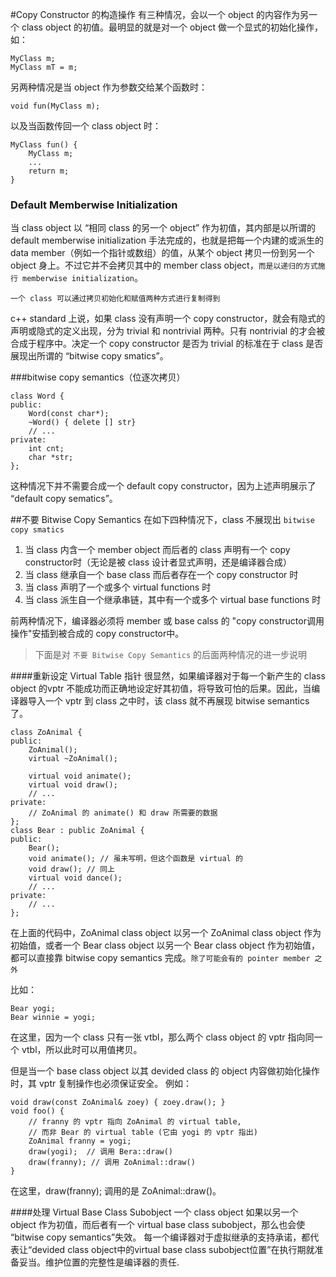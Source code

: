 #Copy Constructor 的构造操作
有三种情况，会以一个 object 的内容作为另一个 class object 的初值。最明显的就是对一个 object 做一个显式的初始化操作，如：
	
	MyClass m;
	MyClass mT = m;
	
另两种情况是当 object 作为参数交给某个函数时：

	void fun(MyClass m);
	
以及当函数传回一个 class object 时：
	
	MyClass fun() {
		MyClass m;
		...
		return m;
	}
	

### Default Memberwise Initialization
当 class object 以 “相同 class 的另一个 object” 作为初值，其内部是以所谓的 default memberwise initialization 手法完成的，也就是把每一个内建的或派生的 data member（例如一个指针或数组）的值，从某个 object 拷贝一份到另一个 object 身上。不过它并不会拷贝其中的 member class object，`而是以递归的方式施行 memberwise initialization`。

`一个 class 可以通过拷贝初始化和赋值两种方式进行复制得到`

c++ standard 上说，如果 class 没有声明一个 copy constructor，就会有隐式的声明或隐式的定义出现，分为 trivial 和 nontrivial 两种。只有 nontrivial 的才会被合成于程序中。决定一个 copy constructor 是否为 trivial 的标准在于 class 是否展现出所谓的 “bitwise copy smatics”。

###bitwise copy semantics（位逐次拷贝）

	class Word {
	public:
		Word(const char*);
		~Word() { delete [] str}
		// ...
	private:
		int cnt;
		char *str;
	};

这种情况下并不需要合成一个 default copy constructor，因为上述声明展示了 “default copy sematics”。

##不要 Bitwise Copy Semantics
在如下四种情况下，class 不展现出 `bitwise copy smatics`

1.	当 class 内含一个 member object 而后者的 class 声明有一个 copy constructor时（无论是被 class 设计者显式声明，还是编译器合成）
2.	当 class 继承自一个 base class 而后者存在一个 copy constructor 时
3.	当 class 声明了一个或多个 virtual functions 时
4.	当 class 派生自一个继承串链，其中有一个或多个 virtual base functions 时

前两种情况下，编译器必须将 member 或 base calss 的 "copy constructor调用操作"安插到被合成的 copy constructor中。

> 下面是对 `不要 Bitwise Copy Semantics` 的后面两种情况的进一步说明

####重新设定 Virtual Table 指针
很显然，如果编译器对于每一个新产生的 class object 的vptr 不能成功而正确地设定好其初值，将导致可怕的后果。因此，当编译器导入一个 vptr 到 class 之中时，该 class 就不再展现 bitwise semantics 了。

	class ZoAnimal {
	public:
		ZoAnimal();
		virtual ~ZoAnimal();
	
		virtual void animate();
		virtual void draw();
		// ...
	private:
		// ZoAnimal 的 animate() 和 draw 所需要的数据
	};
	class Bear : public ZoAnimal {
	public:
		Bear();
		void animate(); // 虽未写明，但这个函数是 virtual 的
		void draw(); // 同上
		virtual void dance();
		// ...
	private:
		// ...
	};

在上面的代码中，ZoAnimal class object 以另一个 ZoAnimal class object 作为初始值，或者一个 Bear class object 以另一个 Bear class object 作为初始值，都可以直接靠 bitwise copy semantics 完成。`除了可能会有的 pointer member 之外`

比如：

	Bear yogi;
	Bear winnie = yogi;
	
在这里，因为一个 class 只有一张 vtbl，那么两个 class object 的 vptr 指向同一个 vtbl，所以此时可以用值拷贝。

但是当一个 base class object 以其 devided class 的 object 内容做初始化操作时，其 vptr 复制操作也必须保证安全。
例如：

	void draw(const ZoAnimal& zoey) { zoey.draw(); }
	void foo() {
		// franny 的 vptr 指向 ZoAnimal 的 virtual table,
		// 而非 Bear 的 virtual table (它由 yogi 的 vptr 指出)
		ZoAnimal franny = yogi;
		draw(yogi);  // 调用 Bera::draw()
		draw(franny); // 调用 ZoAnimal::draw()
	}

在这里，draw(franny); 调用的是 ZoAnimal::draw()。

####处理 Virtual Base Class Subobject
一个 class object 如果以另一个 object 作为初值，而后者有一个 virtual base class subobject，那么也会使 “bitwise copy semantics”失效。
每一个编译器对于虚拟继承的支持承诺，都代表让“devided class object中的virtual base class subobject位置”在执行期就准备妥当。维护位置的完整性是编译器的责任.














